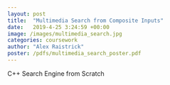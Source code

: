 ```yaml
---
layout: post
title:  "Multimedia Search from Composite Inputs"
date:   2019-4-25 3:24:59 +00:00
image: /images/multimedia_search.jpg
categories: coursework
author: "Alex Raistrick"
poster: /pdfs/multimedia_search_poster.pdf
---
```


C++ Search Engine from Scratch